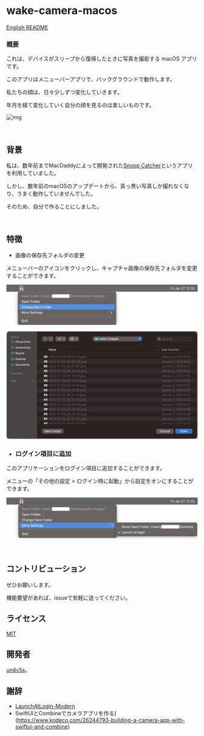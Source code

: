 wake-camera-macos
====

[English README](README.md)

### 概要

これは、デバイスがスリープから復帰したときに写真を撮影する macOS アプリです。

このアプリはメニューバーアプリで、バックグラウンドで動作します。

私たちの顔は、日々少しずつ変化していきます。

年月を経て変化していく自分の顔を見るのは楽しいものです。

![img](./readme_imgs/demo.gif)

<br>

## 背景

私は、数年前までMacDaddyによって開発された[Snoop Catcher](https://macdaddy.io/snoop-catcher/)というアプリを利用していました。

しかし、数年前のmacOSのアップデートから、真っ黒い写真しか撮れなくなり、うまく動作していませんでした。

そのため、自分で作ることにしました。

<br>

## 特徴

- 画像の保存先フォルダの変更

メニューバーのアイコンをクリックし、キャプチャ画像の保存先フォルダを変更することができます。

![img](./readme_imgs/readme-imgs_menubar_1.png)

![img](./readme_imgs/readme-imgs_change_save_folder.png)

- ### ログイン項目に追加

このアプリケーションをログイン項目に追加することができます。

メニューの「その他の設定 > ログイン時に起動」から設定をオンにすることができます。

![img](./readme_imgs/readme-imgs_menubar_2.png)

<br>

## コントリビューション

ぜひお願いします。

機能要望があれば、issueで気軽に送ってください。

## ライセンス

[MIT](https://github.com/tcnksm/tool/blob/master/LICENCE)

## 開発者

[un4v5s](https://github.com/un4v5s)。


## 謝辞

- [LaunchAtLogin-Modern](https://github.com/sindresorhus/LaunchAtLogin-Modern)
- SwiftUIとCombineでカメラアプリを作る](https://www.kodeco.com/26244793-building-a-camera-app-with-swiftui-and-combine)